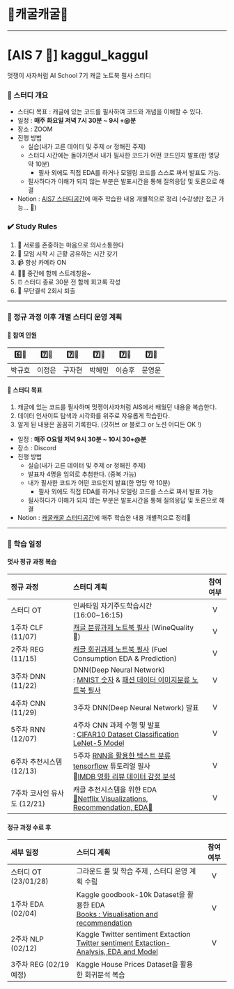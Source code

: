 # 🐸캐굴캐굴🐸
---
# [AIS 7 🦁] kaggul_kaggul 
멋쟁이 사자처럼 AI School 7기
캐글 노트북 필사 스터디 

### 👊 스터디 개요
- 스터디 목표 : 캐글에 있는 코드를 필사하여 코드와 개념을 이해할 수 있다.
- 일정 : **매주 화요일 저녁 7시 30분 ~ 9시 +@분**
- 장소 : ZOOM
- 진행 방법
    - 실습(내가 고른 데이터 및 주제 or 정해진 주제)
    - 스터디 시간에는 돌아가면서 내가 필사한 코드가 어떤 코드인지 발표(한 명당 약 10분)
        - 필사 외에도 직접 EDA를 하거나 모델링 코드를 스스로 짜서 발표도 가능. 
    - 필사하다가 이해가 되지 않는 부분은 발표시간을 통해 질의응답 및 토론으로 해결 
- Notion : [AIS7 스터디공간](https://www.notion.so/likelion-aischool/d791f46146bc48d7bd3bfcd7f890b9e6)에 매주 학습한 내용 개별적으로 정리 (수강생만 접근 가능... 🐸)

### ✔️ Study Rules
1. 💓 서로를 존중하는 마음으로 의사소통한다
2. 💞 모임 시작 시 근황 공유하는 시간 갖기 
3. 📹 항상 카메라 ON
4. 🧘‍♂️ 중간에 함께 스트레칭을~
5. ⏰ 스터디 종료 30분 전 함께 회고록 작성
6. 🚫 무단결석 2회시 퇴출

---
### 👊 정규 과정 이후 개별 스터디 운영 계획 
#### 🦁 참여 인원  
| 6️⃣🦁 | 7️⃣🦁 | 7️⃣🦁 | 7️⃣🦁 | 7️⃣🦁 | 7️⃣🦁 |
| :---: | :---: | :---: | :---: | :---: | :---: |
| 박규호 | 이정은 | 구자현 | 박혜민 | 이승후 | 문영운 |
#### 📌 스터디 목표  
1. 캐글에 있는 코드를 필사하며 멋쟁이사자처럼 AIS에서 배웠던 내용을 복습한다. 
2. 데이터 인사이트 탐색과 시각화를 위주로 자유롭게 학습한다.  
3. 알게 된 내용은 꼼꼼히 기록한다. (깃허브 or 블로그 or 노션 어디든 OK !)
- 일정 : **매주 O요일 저녁 9시 30분 ~ 10시 30+@분**
- 장소 : Discord
- 진행 방법
    - 실습(내가 고른 데이터 및 주제 or 정해진 주제)
    - 발표자 4명을 임의로 추첨한다. (중복 가능)
    - 내가 필사한 코드가 어떤 코드인지 발표(한 명당 약 10분)
        - 필사 외에도 직접 EDA를 하거나 모델링 코드를 스스로 짜서 발표 가능 
    - 필사하다가 이해가 되지 않는 부분은 발표시간을 통해 질의응답 및 토론으로 해결 
- Notion : [캐굴캐굴 스터디공간](https://www.notion.so/f7113399dbff4ad49e9f31a8d009249b)에 매주 학습한 내용 개별적으로 정리🐸

---
### 📝 학습 일정 
#### 멋사 정규 과정 복습 
| 정규 과정 | 스터디 계획 | 참여 여부 |
| :--- | :--- | :---: |
| 스터디 OT | 인싸타임 자기주도학습시간(16:00~16:15) | V |
| 1주차 CLF (11/07) | [캐글 분류과제 노트북 필사](https://github.com/LJEDD2/kaggul_kaggul_study/blob/main/LikeLion/WineQualityDataset/%5Bkaggul%5D_WineQuality%F0%9F%8D%B7ipynb.ipynb) (WineQuality🍷) | V |
| 2주차 REG (11/15) | [캐글 회귀과제 노트북 필사](https://github.com/LJEDD2/kaggul_kaggul_study/blob/main/LikeLion/Auto-mpg%20dataset/%5BKaggul%5D%20Fuel%20Consumption%20EDA%20%26%20Prediction%20(Pycaret).ipynb) (Fuel Consumption EDA & Prediction)| V |
| 3주차 DNN (11/22) | DNN(Deep Neural Network) <br/>: [MNIST 숫자](https://github.com/LJEDD2/kaggul_kaggul_study/blob/main/LikeLion/Deep%20Learning%20Tutorial/DNN/Tensorflow%20for%20Beginner%20(MNIST%20%EC%86%90%EA%B8%80%EC%94%A8%20%EC%9D%B4%EB%AF%B8%EC%A7%80%EB%B6%84%EB%A5%98).ipynb) & [패션 데이터 이미지분류 노트북 필사](https://github.com/LJEDD2/kaggul_kaggul_study/blob/main/LikeLion/Deep%20Learning%20Tutorial/DNN/Fashion%20MNIST%20%EC%9D%B4%EB%AF%B8%EC%A7%80%20%EB%B6%84%EB%A5%98_DNN.ipynb)  | V |
| 4주차 CNN (11/29) | 3주차 DNN(Deep Neural Network) 발표 | V |
| 5주차 RNN (12/07) | 4주차 CNN 과제 수행 및 발표<br/>: [CIFAR10 Dataset Classification LeNet-5 Model](https://github.com/LJEDD2/kaggul_kaggul_study/blob/main/LikeLion/Deep%20Learning%20Tutorial/CNN/CIFAR-10_clf_LeNet5.ipynb) | V |
| 6주차 추천시스템 (12/13) | 5주차 [RNN을 활용한 텍스트 분류 tensorflow](https://www.tensorflow.org/text/tutorials/text_classification_rnn) 튜토리얼 필사<br/>📝[IMDB 영화 리뷰 데이터 감정 분석](https://github.com/LJEDD2/kaggul_kaggul_study/blob/main/LikeLion/Deep%20Learning%20Tutorial/RNN/Text_classification_RNN_LSTM.ipynb) | V |
| 7주차 코사인 유사도 (12/21) | 캐글 추천시스템을 위한 EDA<br/>[🔴Netflix Visualizations, Recommendation, EDA🍿](https://github.com/LJEDD2/kaggul_kaggul_study/blob/main/LikeLion/Netflix_Recommendation/%F0%9F%94%B4Netflix%20Visualizations%2C%20Recommendation%2C%20EDA%F0%9F%8D%BF.ipynb) | V |

#### 정규 과정 수료 후 

| 세부 일정 | 스터디 계획 | 참여 여부 |
| :--- | :--- | :---: |
| 스터디 OT (23/01/28)| 그라운드 룰 및 학습 주제 , 스터디 운영 계획 수립  | V |
| 1주차 EDA (02/04)| Kaggle goodbook-10k Dataset을 활용한 EDA<br/>[Books : Visualisation and recommendation](https://github.com/LJEDD2/kaggul_kaggul_study/blob/main/Study/goodbooks-10k/Books_Visualisation_and_recommendation.ipynb) | V |
| 2주차 NLP (02/12)| Kaggle Twitter sentiment Extaction <br/>[Twitter sentiment Extaction-Analysis, EDA and Model](https://github.com/LJEDD2/kaggul_kaggul_study/blob/main/Study/Twitter%20sentiment%20Extaction/Twitter_sentiment_Extaction_Analysis%2CEDA_and_Model.ipynb) | V |
| 3주차 REG (02/19 예정)| Kaggle House Prices Dataset을 활용한 회귀분석 복습|  |

